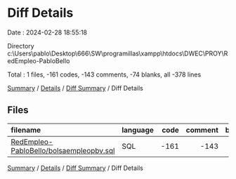 # Diff Details

Date : 2024-02-28 18:55:18

Directory c:\\Users\\pablo\\Desktop\\666\\SW\\programillas\\xampp\\htdocs\\DWEC\\PROY\\RedEmpleo-PabloBello

Total : 1 files,  -161 codes, -143 comments, -74 blanks, all -378 lines

[Summary](results.md) / [Details](details.md) / [Diff Summary](diff.md) / Diff Details

## Files
| filename | language | code | comment | blank | total |
| :--- | :--- | ---: | ---: | ---: | ---: |
| [RedEmpleo-PabloBello/bolsaempleopbv.sql](/RedEmpleo-PabloBello/bolsaempleopbv.sql) | SQL | -161 | -143 | -74 | -378 |

[Summary](results.md) / [Details](details.md) / [Diff Summary](diff.md) / Diff Details